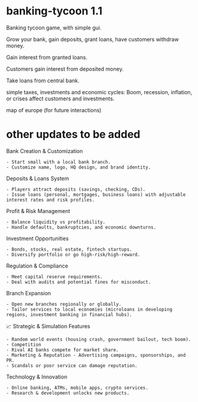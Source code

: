 # banking-tycoon 1.1
Banking tycoon game, with simple gui. 

Grow your bank, gain deposits, grant loans, have customers withdraw money. 

Gain interest from granted loans.

Customers gain interest from deposited money.

Take loans from central bank.

simple taxes, investments and economic cycles: Boom, recession, inflation, or crises affect customers and investments.

map of europe (for future interactions)




# other updates to be added

Bank Creation & Customization

    - Start small with a local bank branch.
    - Customize name, logo, HQ design, and brand identity.

Deposits & Loans System

    - Players attract deposits (savings, checking, CDs).
    - Issue loans (personal, mortgages, business loans) with adjustable interest rates and risk profiles.

Profit & Risk Management

    - Balance liquidity vs profitability.
    - Handle defaults, bankruptcies, and economic downturns.

Investment Opportunities

    - Bonds, stocks, real estate, fintech startups.
    - Diversify portfolio or go high-risk/high-reward.

Regulation & Compliance

    - Meet capital reserve requirements.
    - Deal with audits and potential fines for misconduct.

Branch Expansion

    - Open new branches regionally or globally.
    - Tailor services to local economies (microloans in developing regions, investment banking in financial hubs).

📈 Strategic & Simulation Features


    - Random world events (housing crash, government bailout, tech boom).
    - Competition
    - Rival AI banks compete for market share.
    - Marketing & Reputation - Advertising campaigns, sponsorships, and PR.
    - Scandals or poor service can damage reputation.

Technology & Innovation

    - Online banking, ATMs, mobile apps, crypto services.
    - Research & development unlocks new products.


